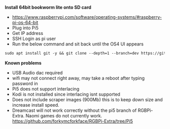 **Install 64bit bookworm lite onto SD card** 
   - https://www.raspberrypi.com/software/operating-systems/#raspberry-pi-os-64-bit
   - Plug into Pi5
   - Get IP address
   - SSH Login as pi user
   - Run the below command and sit back until the OS4 UI appears
   ```markdown
   sudo apt install git -y && git clone --depth=1 --branch=dev https://github.com/forkymcforkface/RGBPi-Bookworm.git && cd RGBPi-Bookworm && chmod +x Install-OS4.sh && ./Install-OS4.sh
   ```

   **Known problems**
   - USB Audio dac required
   - wifi may not connect right away, may take a reboot after typing password in
   - Pi5 does not support interlacing
   - Kodi is not installed since interlacing isnt supported
   - Does not include scraper images (900Mb) this is to keep down size and increase install speed.
   - Dreamcast will not work correctly without the pi5 branch of RGBPi-Extra. Naomi games do not currently work. https://github.com/forkymcforkface/RGBPi-Extra/tree/Pi5

